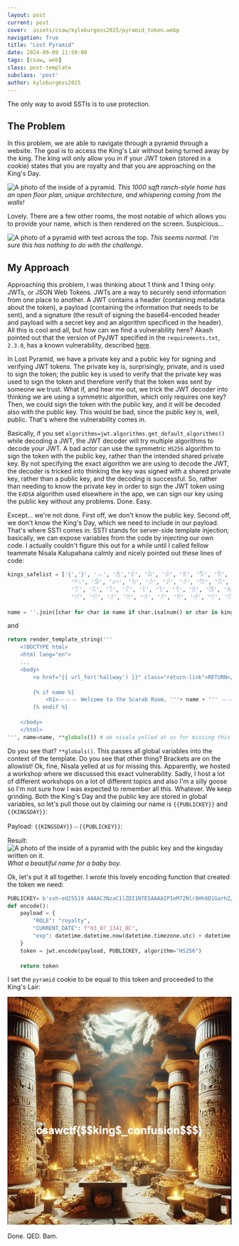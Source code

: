 ```yaml
---
layout: post
current: post
cover:  assets/csaw/kyleburgess2025/pyramid_token.webp
navigation: True
title: "Lost Pyramid"
date: 2024-09-09 11:59:00
tags: [csaw, web]
class: post-template
subclass: 'post'
author: kyleburgess2025
---
```


The only way to avoid SSTIs is to use protection.

## The Problem

In this problem, we are able to navigate through a pyramid through a website. The goal is to access the King's Lair without being turned away by the king. The king will only allow you in if your JWT token (stored in a cookie) states that you are royalty and that you are approaching on the King's Day.

![A photo of the inside of a pyramid.](/assets/csaw/kyleburgess2025/pyramid.png)
*This 1000 sqft ranch-style home has an open floor plan, unique architecture, and whispering coming from the walls!*

Lovely. There are a few other rooms, the most notable of which allows you to provide your name, which is then rendered on the screen. Suspicious...

![A photo of a pyramid with text across the top.](/assets/csaw/kyleburgess2025/scarab.png)
*This seems normal. I'm sure this has nothing to do with the challenge.*

## My Approach

Approaching this problem, I was thinking about 1 think and 1 thing only: JWTs, or JSON Web Tokens. JWTs are a way to securely send information from one place to another. A JWT contains a header (containing metadata about the token), a payload (containing the information that needs to be sent), and a signature (the result of signing the base64-encoded header and payload with a secret key and an algorithm specificed in the header). All this is cool and all, but how can we find a vulnerability here? Akash pointed out that the version of PyJWT specified in the `requirements.txt`, `2.3.0`, has a known vulnerability, described [here](https://github.com/jpadilla/pyjwt/security/advisories/GHSA-ffqj-6fqr-9h24). 


In Lost Pyramid, we have a private key and a public key for signing and verifying JWT tokens. The private key is, surprisingly, private, and is used to sign the token; the public key is used to verify that the private key was used to sign the token and therefore verify that the token was sent by someone we trust. What if, and hear me out, we trick the JWT decoder into thinking we are using a symmetric algorithm, which only requires one key? Then, we could sign the token with the public key, and it will be decoded also with the public key. This would be bad, since the public key is, well, public. That's where the vulnerability comes in. 

Basically, if you set `algorithms=jwt.algorithms.get_default_algorithms()` while decoding a JWT, the JWT decoder will try multiple algorithms to decode your JWT. A bad actor can use the symmetric `HS256` algorithm to sign the token with the public key, rather than the intended shared private key. By not specifying the exact algorithm we are using to decode the JWT, the decoder is tricked into thinking the key was signed with a shared private key, rather than a public key, and the decoding is successful. So, rather than needing to know the private key in order to sign the JWT token using the `EdDSA` algorithm used elsewhere in the app, we can sign our key using the public key without any problems. Done. Easy.

Except... we're not done. First off, we don't know the public key. Second off, we don't know the King's Day, which we need to include in our payload. That's where SSTI comes in. SSTI stands for server-side template injection; basically, we can expose variables from the code by injecting our own code. I actually couldn't figure this out for a while until I called fellow teammate Nisala Kalupahana calmly and nicely pointed out these lines of code:

```python
kings_safelist = ['{','}', '𓁹', '𓆣','𓀀', '𓀁', '𓀂', '𓀃', '𓀄', '𓀅', '𓀆', '𓀇', '𓀈', '𓀉', '𓀊', 
                    '𓀐', '𓀑', '𓀒', '𓀓', '𓀔', '𓀕', '𓀖', '𓀗', '𓀘', '𓀙', '𓀚', '𓀛', '𓀜', '𓀝', '𓀞', '𓀟',
                    '𓀠', '𓀡', '𓀢', '𓀣', '𓀤', '𓀥', '𓀦', '𓀧', '𓀨', '𓀩', '𓀪', '𓀫', '𓀬', '𓀭', '𓀮', '𓀯',
                    '𓀰', '𓀱', '𓀲', '𓀳', '𓀴', '𓀵', '𓀶', '𓀷', '𓀸', '𓀹', '𓀺', '𓀻']  

name = ''.join([char for char in name if char.isalnum() or char in kings_safelist])
```

and 

```python
return render_template_string('''
    <!DOCTYPE html>
    <html lang="en">
    ...
    <body>
        <a href="{{ url_for('hallway') }}" class="return-link">RETURN</a>
        
        {% if name %}
            <h1>𓁹𓁹𓁹 Welcome to the Scarab Room, '''+ name + ''' 𓁹𓁹𓁹</h1>
        {% endif %}
        
    </body>
    </html>
''', name=name, **globals()) # ok nisala yelled at us for missing this
```

Do you see that? `**globals()`. This passes all global variables into the context of the template. Do you see that other thing? Brackets are on the allowlist! Ok, fine, Nisala yelled at us for missing this. Apparently, we hosted a workshop where we discussed this exact vulnerability. Sadly, I host a lot of different workshops on a lot of different topics and also I'm a silly goose so I'm not sure how I was expected to remember all this. Whatever. We keep grinding. Both the King's Day and the public key are stored in global variables, so let's pull those out by claiming our name is `{{PUBLICKEY}}` and `{{KINGSDAY}}`:

Payload: `{{KINGSDAY}}𓁹{{PUBLICKEY}}`:

Result:
![A photo of the inside of a pyramid with the public key and the kingsday written on it.](/assets/csaw/kyleburgess2025/scarab_key.png)
*What a beautiful name for a baby boy.*

Ok, let's put it all together. I wrote this lovely encoding function that created the token we need:

```python
PUBLICKEY= b'ssh-ed25519 AAAAC3NzaC1lZDI1NTE5AAAAIPIeM72Nlr8Hh6D1GarhZ/DCPRCR1sOXLWVTrUZP9aw2'
def encode():
    payload = {
        "ROLE": "royalty",
        "CURRENT_DATE": f"03_07_1341_BC",
        "exp": datetime.datetime.now(datetime.timezone.utc) + datetime.timedelta(days=(365*3000))
    }
    token = jwt.encode(payload, PUBLICKEY, algorithm="HS256")

    return token
```

I set the `pyramid` cookie to be equal to this token and proceeded to the King's Lair:

![Gold! Gold!!!](/assets/csaw/kyleburgess2025/pyramid_flag.png)

Done. QED. Bam.